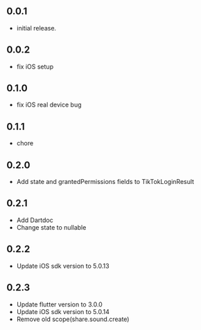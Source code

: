 ## 0.0.1

* initial release.

## 0.0.2

* fix iOS setup

## 0.1.0

* fix iOS real device bug

## 0.1.1

* chore

## 0.2.0

* Add state and grantedPermissions fields to TikTokLoginResult

## 0.2.1

* Add Dartdoc
* Change state to nullable

## 0.2.2

* Update iOS sdk version to 5.0.13

## 0.2.3

* Update flutter version to 3.0.0
* Update iOS sdk version to 5.0.14
* Remove old scope(share.sound.create)